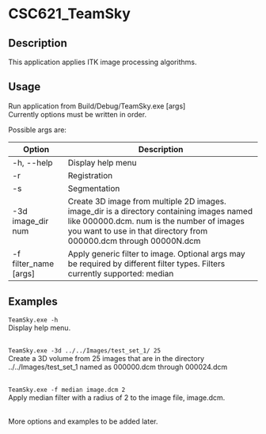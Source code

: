# CSC621_TeamSky

## Description

This application applies ITK image processing algorithms.<br />

## Usage

Run application from Build/Debug/TeamSky.exe [args]<br />
Currently options must be written in order.<br />

Possible args are:<br />

| Option | Description |
| --- | --- |
| \-h, \-\-help | Display help menu |
| \-r | Registration |
| \-s | Segmentation |
| \-3d image_dir num | Create 3D image from multiple 2D images. image_dir is a directory containing images named like 000000.dcm. num is the number of images you want to use in that directory from 000000.dcm through 00000N.dcm |
| \-f filter_name [args] | Apply generic filter to image. Optional args may be required by different filter types. Filters currently supported: median |

## Examples

`TeamSky.exe -h`<br />
Display help menu.<br />
<br />

`TeamSky.exe -3d ../../Images/test_set_1/ 25`<br />
Create a 3D volume from 25 images that are in the directory ../../Images/test_set_1 named as 000000.dcm through 000024.dcm<br />
<br />

`TeamSky.exe -f median image.dcm 2`<br />
Apply median filter with a radius of 2 to the image file, image.dcm.<br />
<br />

More options and examples to be added later.